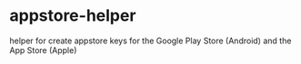 # appstore-helper
helper for create appstore keys for the Google Play Store (Android) and the App Store (Apple)
